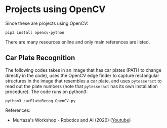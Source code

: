 # Projects using OpenCV
Since these are projects using OpenCV:

    pip3 install opencv-python
There are many resources online and only main references are listed.

## Car Plate Recognition
The following codes takes in an image that has car plates (PATH to change directly in the code), uses the OpenCV edge finder to capture rectangular structures in the image that resembles a car plate, and uses `pytesseract` to read out the plate numbers (note that `pytesseract` has its own installation procedure). The code runs on python3:

    python3 carPlateRecog_OpenCV.py
    
References:
- Murtaza's Workshop - Robotics and AI (2020) (<a href="https://www.youtube.com/watch?v=WQeoO7MI0Bs">Youtube</a>)
    





